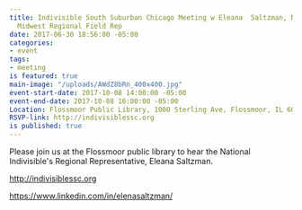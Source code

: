 ```yaml
---
title: Indivisible South Suburban Chicago Meeting w Eleana  Saltzman, National Indivisible's
  Midwest Regional Field Rep
date: 2017-06-30 18:56:00 -05:00
categories:
- event
tags:
- meeting
is featured: true
main-image: "/uploads/AWdZ8bRn_400x400.jpg"
event-start-date: 2017-10-08 14:00:00 -05:00
event-end-date: 2017-10-08 16:00:00 -05:00
Location: Flossmoor Public Library, 1000 Sterling Ave, Flossmoor, IL 60422, USA
RSVP-link: http://indivisiblessc.org
is published: true
---
```


Please join us at the Flossmoor public library to hear the National Indivisible's Regional Representative, Eleana Saltzman. 

http://indivisiblessc.org

https://www.linkedin.com/in/elenasaltzman/ 